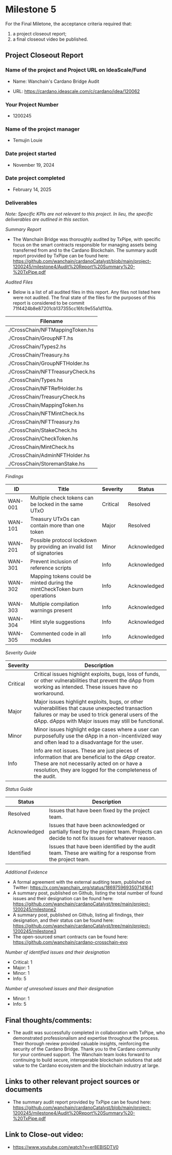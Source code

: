 # Milestone 5

For the Final Miletone, the acceptance criteria required that:

1. a project closeout report;
2. a final closeout video be published.

## Project Closeout Report

### Name of the project and Project URL on IdeaScale/Fund

* Name: Wanchain's Cardano Bridge Audit

* URL: https://cardano.ideascale.com/c/cardano/idea/120062

### Your Project Number

* 1200245

### Name of the project manager

* Temujin Louie

### Date project started

* November 19, 2024

### Date project completed

* February 14, 2025 

### Deliverables

<i> Note: Specific KPIs are not relevant to this project. In lieu, the specific deliverables are outlined in this section.  </i>

_Summary Report_
     
  - The Wanchain Bridge was thoroughly audited by TxPipe, with specific focus on the smart contracts responsible for managing assets being transferred from and to the Cardano Blockchain. The summary audit report provided by TxPipe can be found here: https://github.com/wanchain/cardanoCatalyst/blob/main/project-1200245/milestone4/Audit%20Report%20Summary%20-%20TxPipe.pdf

_Audited Files_

  - Below is a list of all audited files in this report. Any files not listed here were not audited. The final state of the files for the purposes of this report is considered to be commit 71f4424b8e87201cb137355cc16fc9e55a1d110a.

| Filename |
| ------------- |
| ./CrossChain/NFTMappingToken.hs |
| ./CrossChain/GroupNFT.hs |
| ./CrossChain/Types2.hs |
| ./CrossChain/Treasury.hs |
| ./CrossChain/GroupNFTHolder.hs |
| ./CrossChain/NFTTreasuryCheck.hs |
| ./CrossChain/Types.hs |
| ./CrossChain/NFTRefHolder.hs |
| ./CrossChain/TreasuryCheck.hs |
| ./CrossChain/MappingToken.hs |
| ./CrossChain/NFTMintCheck.hs |
| ./CrossChain/NFTTreasury.hs |
| ./CrossChain/StakeCheck.hs |
| ./CrossChain/CheckToken.hs |
| ./CrossChain/MintCheck.hs |
| ./CrossChain/AdminNFTHolder.hs |
| ./CrossChain/StoremanStake.hs |

_Findings_

| ID | Title | Severity | Status |
| ------------- | ------------- | ------------- | ------------- |
| WAN-001 | Multiple check tokens can be locked in the same UTxO  | Critical  | Resolved |
| WAN-101 | Treasury UTxOs can contain more than one token  | Major  | Resolved |
| WAN-201 | Possible protocol lockdown by providing an invalid list of signatories   | Minor  | Acknowledged |
| WAN-301 | Prevent inclusion of reference scripts  | Info  | Acknowledged |
| WAN-302 | Mapping tokens could be minted during the mintCheckToken burn operations  | Info  | Acknowledged |
| WAN-303 | Multiple compilation warnings present  | Info  | Acknowledged |
| WAN-304 | Hlint style suggestions  | Info  | Acknowledged |
| WAN-305 | Commented code in all modules  | Info  | Acknowledged |

_Severity Guide_

| Severity | Description |
| ------------- | ------------- |
| Critical | Critical issues highlight exploits, bugs, loss of funds, or other vulnerabilities that prevent the dApp from working as intended. These issues have no workaround. |
| Major | Major issues highlight exploits, bugs, or other vulnerabilities that cause unexpected transaction failures or may be used to trick general users of the dApp. dApps with Major issues may still be functional. |
| Minor | Minor issues highlight edge cases where a user can purposefully use the dApp in a non-incentivized way and often lead to a disadvantage for the user.  |
| Info | Info are not issues. These are just pieces of information that are beneficial to the dApp creator. These are not necessarily acted on or have a resolution, they are logged for the completeness of the audit. |

_Status Guide_

| Status | Description |
| ------------- | ------------- |
| Resolved | Issues that have been fixed by the project team. |
| Acknowledged | Issues that have been acknowledged or partially fixed by the project team. Projects can decide to not fix issues for whatever reason. |
| Identified | Issues that have been identified by the audit team. These are waiting for a response from the project team. |

_Additional Evidence_

  - A formal agreement with the external auditing team, published on Twitter: https://x.com/wanchain_org/status/1869759693507141641
  - A summary post, published on Github, listing the total number of found issues and their designation can be found here: https://github.com/wanchain/cardanoCatalyst/tree/main/project-1200245/milestone2
  - A summary post, published on Github, listing all findings, their designation, and their status can be found here: https://github.com/wanchain/cardanoCatalyst/tree/main/project-1200245/milestone3
  - The open-sourced smart contracts can be found here: https://github.com/wanchain/cardano-crosschain-evo
	
_Number of identified issues and their designation_

  - Critical: 1
  - Major: 1
  - Minor: 1
  - Info: 5

_Number of unresolved issues and their designation_

  - Minor: 1
  - Info: 5

## Final thoughts/comments:

  - The audit was successfully completed in collaboration with TxPipe, who demonstrated professionalism and expertise throughout the process. Their thorough review provided valuable insights, reinforcing the security of the Cardano Bridge. Thank you to the Cardano community for your continued support. The Wanchain team looks forward to continuing to build secure, interoperable blockchain solutions that add value to the Cardano ecosystem and the blockchain industry at large.

## Links to other relevant project sources or documents

  - The summary audit report provided by TxPipe can be found here: https://github.com/wanchain/cardanoCatalyst/blob/main/project-1200245/milestone4/Audit%20Report%20Summary%20-%20TxPipe.pdf

## Link to Close-out video:
  - https://www.youtube.com/watch?v=er8EBISDTV0

